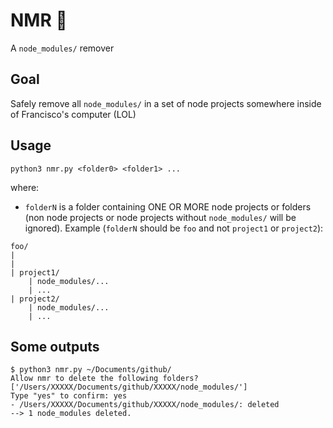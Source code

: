 # NMR 👾

A `node_modules/` remover 

## Goal

Safely remove all `node_modules/` in a set of node projects somewhere inside of Francisco's computer (LOL)

## Usage

`python3 nmr.py <folder0> <folder1> ...`

where:

- `folderN` is a folder containing ONE OR MORE node projects or folders (non node projects or node projects without `node_modules/` will be ignored).
Example (`folderN` should be `foo` and not `project1` or `project2`):
```
foo/
|
|
| project1/
    | node_modules/...
    | ...
| project2/
    | node_modules/...
    | ...
```

## Some outputs

```
$ python3 nmr.py ~/Documents/github/
Allow nmr to delete the following folders? 
['/Users/XXXXX/Documents/github/XXXXX/node_modules/']
Type "yes" to confirm: yes
- /Users/XXXXX/Documents/github/XXXXX/node_modules/: deleted
--> 1 node_modules deleted.
```
